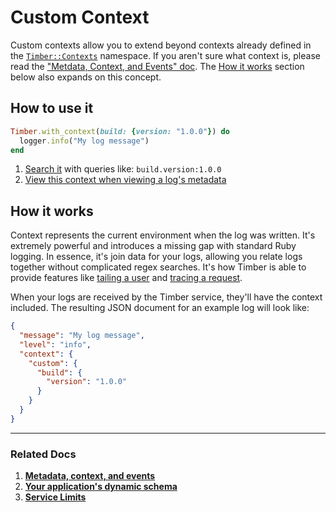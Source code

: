 # Custom Context

Custom contexts allow you to extend beyond contexts already defined in
the [`Timber::Contexts`](http://www.rubydoc.info/github/timberio/timber-ruby/Timber/context) namespace. If you aren't sure what context is, please read the ["Metdata, Context, and Events" doc](/concepts/metadata-context-and-events). The [How it works](#how-it-works) section below also expands on this concept.


## How to use it

```ruby
Timber.with_context(build: {version: "1.0.0"}) do
  logger.info("My log message")
end
```

1. [Search it](/app/console/searching) with queries like: `build.version:1.0.0`
2. [View this context when viewing a log's metadata](/app/console/view-metdata-and-context)


## How it works

Context represents the current environment when the log was written. It's extremely powerful and introduces a missing gap with standard Ruby logging. In essence, it's join data for your logs, allowing you relate logs together without complicated regex searches. It's how Timber is able to provide features like [tailing a user](/app/console/tail-a-user) and [tracing a request](/app/console/trace-http-requests).

When your logs are received by the Timber service, they'll have the context included. The resulting JSON document for an example log will look like:

```json
{
  "message": "My log message",
  "level": "info",
  "context": {
    "custom": {
      "build": {
        "version": "1.0.0"
      }
    }
  }
}
```

---

### Related Docs

1. [**Metadata, context, and events**](/concepts/metadata-context-and-events)
2. [**Your application's dynamic schema**](/concepts/application-schema)
3. [**Service Limits**](/concepts/service-limits)
